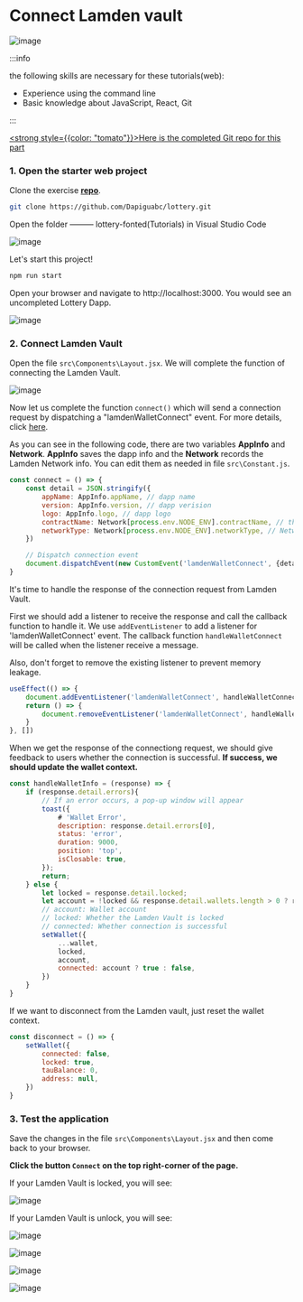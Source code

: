 # Connect Lamden vault

![image](/img/toturials/connect_vault_overview.gif)

<!--truncate-->

:::info

the following skills are necessary for these tutorials(web):
- Experience using the command line
- Basic knowledge about JavaScript, React, Git

:::

[<strong style={{color: "tomato"}}><u>Here is the completed Git repo for this part</u></strong>](https://github.com/Dapiguabc/lottery)


### 1. Open the starter web project

Clone the exercise [<u>**repo**</u>](https://github.com/Dapiguabc/lottery).

```bash
git clone https://github.com/Dapiguabc/lottery.git
```

Open the folder ——— lottery-fonted(Tutorials) in Visual Studio Code

![image](/img/toturials/connect_vault_1.png)

Let's start this project!

```bash
npm run start
```

Open your browser and navigate to http://localhost:3000. You would see an uncompleted Lottery Dapp.

![image](/img/toturials/connect_vault_2.png)

### 2. Connect Lamden Vault

Open the file `src\Components\Layout.jsx`. We will complete the function of connecting the Lamden Vault.

![image](/img/toturials/connect_vault_3.png)

Now let us complete the function `connect()` which will send a connection request by dispatching a "lamdenWalletConnect" event.
For more details, click [<u>here</u>](/docs/develop/wallet_api/create_connection).

As you can see in the following code, there are two variables **AppInfo** and **Network**. 
**AppInfo** saves the dapp info and the **Network** records the Lamden Network info. You can edit them as needed in file `src\Constant.js`.

```js
const connect = () => {
    const detail = JSON.stringify({
        appName: AppInfo.appName, // dapp name
        version: AppInfo.version, // dapp verision
        logo: AppInfo.logo, // dapp logo
        contractName: Network[process.env.NODE_ENV].contractName, // the contract name you create at tutorial "Write Lottery Contract" 
        networkType: Network[process.env.NODE_ENV].networkType, // Network type
    })

    // Dispatch connection event
    document.dispatchEvent(new CustomEvent('lamdenWalletConnect', {detail}));
}
```

It's time to handle the response of the connection request from Lamden Vault.

First we should add a listener to receive the response and call the callback function to handle it.
We use `addEventListener` to add a listener for 'lamdenWalletConnect' event. The callback function `handleWalletConnect`
will be called when the listener receive a message. 

Also, don't forget to remove the existing listener to prevent memory leakage.

```js
useEffect(() => {
    document.addEventListener('lamdenWalletConnect', handleWalletConnect);
    return () => {
        document.removeEventListener('lamdenWalletConnect', handleWalletConnect);
    }
}, [])
```

When we get the response of the connectiong request, we should give feedback to users whether the connection is successful.
**If success,  we should update the wallet context.**

```js
const handleWalletInfo = (response) => {
    if (response.detail.errors){
        // If an error occurs, a pop-up window will appear
        toast({
            # 'Wallet Error',
            description: response.detail.errors[0],
            status: 'error',
            duration: 9000,
            position: 'top',
            isClosable: true,
        });
        return;
    } else {
        let locked = response.detail.locked;
        let account = !locked && response.detail.wallets.length > 0 ? response.detail.wallets[0] : null;
        // account: Wallet account
        // locked: Whether the Lamden Vault is locked
        // connected: Whether connection is successful
        setWallet({
            ...wallet,
            locked,
            account,
            connected: account ? true : false,
        })
    }
}
```

If we want to disconnect from the Lamden vault, just reset the wallet context.

```js
const disconnect = () => {
    setWallet({
        connected: false,
        locked: true,
        tauBalance: 0,
        address: null,
    })
}
```

### 3. Test the application

Save the changes in the file `src\Components\Layout.jsx` and then come back to your browser.

**Click the button `Connect` on the top right-corner of the page.**

If your Lamden Vault is locked, you will see:

![image](/img/toturials/connect_vault_4.png)

If your Lamden Vault is unlock, you will see:

![image](/img/toturials/connect_vault_5.png)

![image](/img/toturials/connect_vault_6.png)

![image](/img/toturials/connect_vault_7.png)

![image](/img/toturials/connect_vault_8.png)
